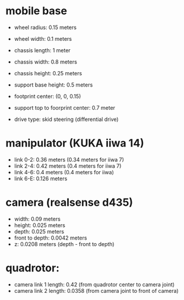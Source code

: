 # mobile base
- wheel radius: 0.15 meters
- wheel width: 0.1 meters
- chassis length: 1 meter
- chassis width: 0.8 meters
- chassis height: 0.25 meters
- support base height: 0.5 meters
- footprint center: (0, 0, 0.15)
- support top to foorprint center: 0.7 meter   

- drive type: skid steering (differential drive)

# manipulator (KUKA iiwa 14)
- link 0-2: 0.36 meters (0.34 meters for iiwa 7)
- link 2-4: 0.42 meters (0.4 meters for iiwa 7)
- link 4-6: 0.4 meters (0.4 meters for iiwa)
- link 6-E: 0.126 meters

# camera (realsense d435)
- width: 0.09 meters
- height: 0.025 meters
- depth: 0.025 meters
- front to depth: 0.0042 meters
- z: 0.0208 meters (depth - front to depth)

# quadrotor:
- camera link 1 length: 0.42 (from quadrotor center to camera joint)
- camera link 2 length: 0.0358 (from camera joint to front of camera)
